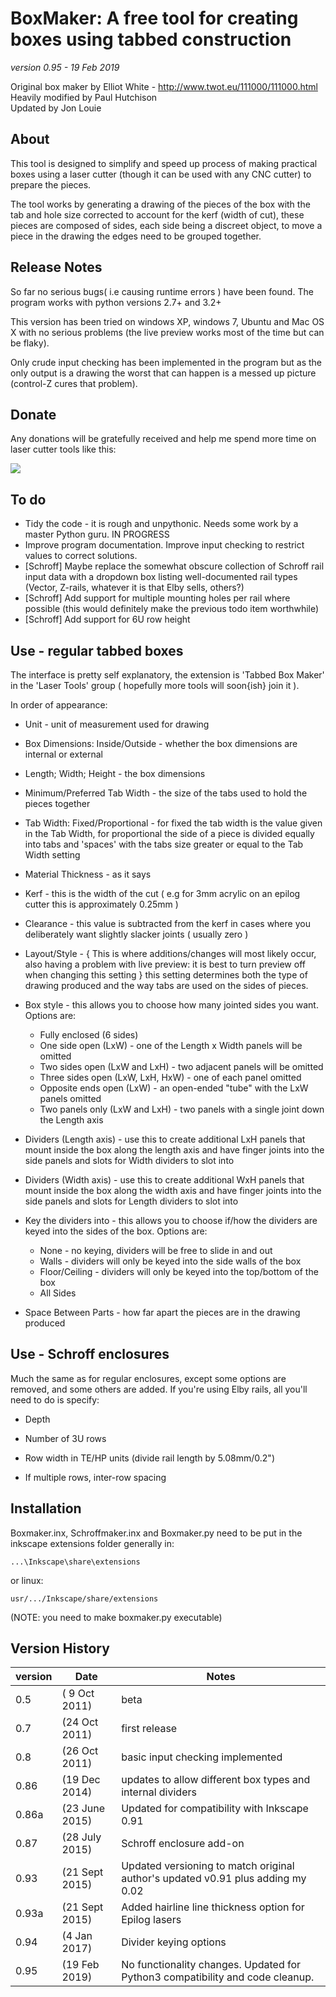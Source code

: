 # BoxMaker: A free tool for creating boxes using tabbed construction

_version 0.95 - 19 Feb 2019_

Original box maker by Elliot White - http://www.twot.eu/111000/111000.html  
Heavily modified by Paul Hutchison  
Updated by Jon Louie  

## About
 This tool is designed to simplify and speed up process of making practical boxes using a laser cutter (though it can be used with any CNC cutter) to prepare the pieces.

 The tool works by generating a drawing of the pieces of the box with the tab and hole size corrected to account for the kerf (width of cut), these pieces are composed of sides, each side being a discreet object, to move a piece in the drawing the edges need to be grouped together.

## Release Notes
 So far no serious bugs( i.e causing runtime errors ) have been found. The program works with python versions 2.7+ and 3.2+

This version has been tried on windows XP, windows 7, Ubuntu and Mac OS X with no serious problems (the live preview works most of the time but can be flaky).

 Only crude input checking has been implemented in the program but as the only output is a drawing the worst that can happen is a messed up picture (control-Z cures that problem).
 
## Donate
 Any donations will be gratefully received and help me spend more time on laser cutter tools like this:

 [![](https://www.paypalobjects.com/en_US/i/btn/btn_donateCC_LG.gif)](https://www.paypal.me/jjisnow)

## To do
* Tidy the code - it is rough and unpythonic.  Needs some work by a master Python guru.  IN PROGRESS
* Improve program documentation. Improve input checking to restrict values to correct solutions.
* [Schroff] Maybe replace the somewhat obscure collection of Schroff rail input data with a dropdown box listing well-documented rail types (Vector, Z-rails, whatever it is that Elby sells, others?)
* [Schroff] Add support for multiple mounting holes per rail where possible (this would definitely make the previous todo item worthwhile)
* [Schroff] Add support for 6U row height

## Use - regular tabbed boxes
 The interface is pretty self explanatory, the extension is 'Tabbed Box Maker' in the 'Laser Tools' group ( hopefully more tools will soon{ish} join it ).

In order of appearance:

* Unit - unit of measurement used for drawing

* Box Dimensions: Inside/Outside - whether the box dimensions are internal or external

* Length; Width; Height - the box dimensions

* Minimum/Preferred Tab Width - the size of the tabs used to hold the pieces together

* Tab Width: Fixed/Proportional - for fixed the tab width is the value given in the Tab Width, for proportional the side of a piece is divided equally into tabs and 'spaces' with the tabs size greater or equal to the Tab Width setting

* Material Thickness - as it says
 
* Kerf - this is the width of the cut ( e.g for 3mm acrylic on an epilog cutter this is
        approximately 0.25mm )

* Clearance - this value is subtracted from the kerf in cases where you deliberately want
             slightly slacker joints ( usually zero )

* Layout/Style - { This is where additions/changes will most likely occur, also having a problem with live preview: it is best to turn preview off when changing this setting } this setting determines both the type of drawing produced and the way tabs are used on the sides of pieces.

* Box style - this allows you to choose how many jointed sides you want. Options are:
    * Fully enclosed (6 sides)
    * One side open (LxW) - one of the Length x Width panels will be omitted
    * Two sides open (LxW and LxH) - two adjacent panels will be omitted
    * Three sides open (LxW, LxH, HxW) - one of each panel omitted
    * Opposite ends open (LxW) - an open-ended "tube" with the LxW panels omitted
    * Two panels only (LxW and LxH) - two panels with a single joint down the Length axis
 

            
* Dividers (Length axis) - use this to create additional LxH panels that mount inside the box along the length axis and have finger joints into the side panels and slots for Width dividers to slot into
                
* Dividers (Width axis) - use this to create additional WxH panels that mount inside the box along the width axis and have finger joints into the side panels and slots for Length dividers to slot into
                         
* Key the dividers into - this allows you to choose if/how the dividers are keyed into the sides of the box. Options are:
    * None - no keying, dividers will be free to slide in and out
    * Walls - dividers will only be keyed into the side walls of the box
    * Floor/Ceiling - dividers will only be keyed into the top/bottom of the box
    * All Sides
                
* Space Between Parts - how far apart the pieces are in the drawing produced

## Use - Schroff enclosures

Much the same as for regular enclosures, except some options are removed, and some others are added. If you're using Elby rails, all you'll need to do is specify:

* Depth

* Number of 3U rows

* Row width in TE/HP units (divide rail length by 5.08mm/0.2")

* If multiple rows, inter-row spacing

## Installation
Boxmaker.inx, Schroffmaker.inx and Boxmaker.py need to be put in the inkscape extensions folder  generally in: 

   `...\Inkscape\share\extensions `

or linux:

   `usr/.../Inkscape/share/extensions`

(NOTE: you need to make boxmaker.py executable)

## Version History
version | Date | Notes
--------|------|--------
0.5  | ( 9 Oct 2011) | beta
0.7  | (24 Oct 2011) | first release
0.8  | (26 Oct 2011) | basic input checking implemented
0.86 | (19 Dec 2014) | updates to allow different box types and internal dividers
0.86a | (23 June 2015) | Updated for compatibility with Inkscape 0.91
0.87 | (28 July 2015) | Schroff enclosure add-on
0.93 | (21 Sept 2015) | Updated versioning to match original author's updated v0.91 plus adding my 0.02 
0.93a | (21 Sept 2015) | Added hairline line thickness option for Epilog lasers
0.94 | (4 Jan 2017) | Divider keying options
0.95 | (19 Feb 2019) | No functionality changes.  Updated for Python3 compatibility and code cleanup.

